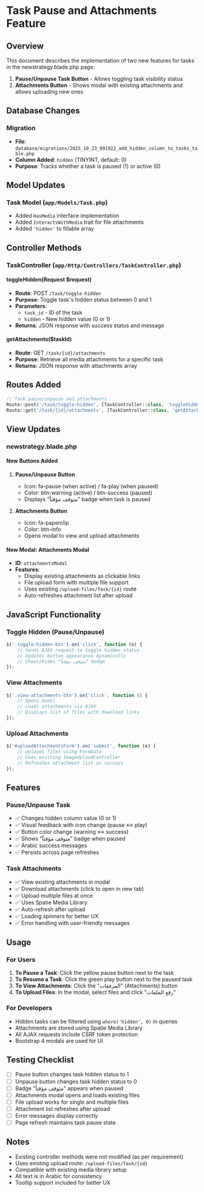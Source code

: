 # Task Pause and Attachments Feature

## Overview
This document describes the implementation of two new features for tasks in the newstrategy.blade.php page:
1. **Pause/Unpause Task Button** - Allows toggling task visibility status
2. **Attachments Button** - Shows modal with existing attachments and allows uploading new ones

## Database Changes

### Migration
- **File**: `database/migrations/2025_10_23_091922_add_hidden_column_to_tasks_table.php`
- **Column Added**: `hidden` (TINYINT, default: 0)
- **Purpose**: Tracks whether a task is paused (1) or active (0)

## Model Updates

### Task Model (`app/Models/Task.php`)
- Added `HasMedia` interface implementation
- Added `InteractsWithMedia` trait for file attachments
- Added `'hidden'` to fillable array

## Controller Methods

### TaskController (`app/Http/Controllers/TaskController.php`)

#### toggleHidden(Request $request)
- **Route**: POST `/task/toggle-hidden`
- **Purpose**: Toggle task's hidden status between 0 and 1
- **Parameters**: 
  - `task_id` - ID of the task
  - `hidden` - New hidden value (0 or 1)
- **Returns**: JSON response with success status and message

#### getAttachments($taskId)
- **Route**: GET `/task/{id}/attachments`
- **Purpose**: Retrieve all media attachments for a specific task
- **Returns**: JSON response with attachments array

## Routes Added

```php
// Task pause/unpause and attachments
Route::post('/task/toggle-hidden', [TaskController::class, 'toggleHidden'])->name('task.toggleHidden');
Route::get('/task/{id}/attachments', [TaskController::class, 'getAttachments'])->name('task.getAttachments');
```

## View Updates

### newstrategy.blade.php

#### New Buttons Added
1. **Pause/Unpause Button**
   - Icon: fa-pause (when active) / fa-play (when paused)
   - Color: btn-warning (active) / btn-success (paused)
   - Displays "متوقف مؤقتاً" badge when task is paused

2. **Attachments Button**
   - Icon: fa-paperclip
   - Color: btn-info
   - Opens modal to view and upload attachments

#### New Modal: Attachments Modal
- **ID**: `attachmentsModal`
- **Features**:
  - Display existing attachments as clickable links
  - File upload form with multiple file support
  - Uses existing `/upload-files/Task/{id}` route
  - Auto-refreshes attachment list after upload

## JavaScript Functionality

### Toggle Hidden (Pause/Unpause)
```javascript
$('.toggle-hidden-btn').on('click', function (e) {
    // Sends AJAX request to toggle hidden status
    // Updates button appearance dynamically
    // Shows/hides "متوقف مؤقتاً" badge
});
```

### View Attachments
```javascript
$('.view-attachments-btn').on('click', function () {
    // Opens modal
    // Loads attachments via AJAX
    // Displays list of files with download links
});
```

### Upload Attachments
```javascript
$('#uploadAttachmentsForm').on('submit', function (e) {
    // Uploads files using FormData
    // Uses existing ImageUploadController
    // Refreshes attachment list on success
});
```

## Features

### Pause/Unpause Task
- ✅ Changes hidden column value (0 or 1)
- ✅ Visual feedback with icon change (pause ↔ play)
- ✅ Button color change (warning ↔ success)
- ✅ Shows "متوقف مؤقتاً" badge when paused
- ✅ Arabic success messages
- ✅ Persists across page refreshes

### Task Attachments
- ✅ View existing attachments in modal
- ✅ Download attachments (click to open in new tab)
- ✅ Upload multiple files at once
- ✅ Uses Spatie Media Library
- ✅ Auto-refresh after upload
- ✅ Loading spinners for better UX
- ✅ Error handling with user-friendly messages

## Usage

### For Users
1. **To Pause a Task**: Click the yellow pause button next to the task
2. **To Resume a Task**: Click the green play button next to the paused task
3. **To View Attachments**: Click the "المرفقات" (Attachments) button
4. **To Upload Files**: In the modal, select files and click "رفع الملفات"

### For Developers
- Hidden tasks can be filtered using `where('hidden', 0)` in queries
- Attachments are stored using Spatie Media Library
- All AJAX requests include CSRF token protection
- Bootstrap 4 modals are used for UI

## Testing Checklist

- [ ] Pause button changes task hidden status to 1
- [ ] Unpause button changes task hidden status to 0
- [ ] Badge "متوقف مؤقتاً" appears when paused
- [ ] Attachments modal opens and loads existing files
- [ ] File upload works for single and multiple files
- [ ] Attachment list refreshes after upload
- [ ] Error messages display correctly
- [ ] Page refresh maintains task pause state

## Notes
- Existing controller methods were not modified (as per requirement)
- Uses existing upload route: `/upload-files/Task/{id}`
- Compatible with existing media library setup
- All text is in Arabic for consistency
- Tooltip support included for better UX
